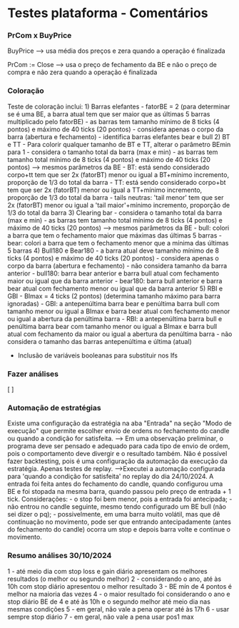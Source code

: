 # Testes plataforma - Comentários

### PrCom x BuyPrice
BuyPrice --> usa média dos preços e zera quando a operação é finalizada

PrCom := Close --> usa o preço de fechamento da BE e não o preço de compra e não zera quando a operação é finalizada

### Coloração
Teste de coloração inclui:
    1) Barras elefantes
        - fatorBE = 2 (para determinar se é uma BE, a barra atual tem que ser maior que as últimas 5 barras multiplicado pelo fatorBE)
        - as barras tem tamanho mínimo de 8 ticks (4 pontos) e máximo de 40 ticks (20 pontos)
        - considera apenas o corpo da barra (abertura e fechamento)
        - identifica barras elefantes bear e bull
    2) BT e TT
        - Para colorir qualquer tamanho de BT e TT, alterar o parâmetro BEmin para 1
        - considera o tamanho total da barra (max e min)
        - as barras tem tamanho total mínimo de 8 ticks (4 pontos) e máximo de 40 ticks (20 pontos) --> mesmos parâmetros da BE
        - BT: está sendo considerado corpo+tt tem que ser 2x (fatorBT) menor ou igual a BT+mínimo incremento, proporção de 1/3 do total da barra
        - TT: está sendo considerado corpo+bt tem que ser 2x (fatorBT) menor ou igual a TT+mínimo incremento, proporção de 1/3 do total da barra
        - tails neutras: 'tail menor' tem que ser 2x (fatorBT) menor ou igual a 'tail maior'+mínimo incremento, proporção de 1/3 do total da barra
    3) Clearing bar
        - considera o tamanho total da barra (max e min)
        - as barras tem tamanho total mínimo de 8 ticks (4 pontos) e máximo de 40 ticks (20 pontos) --> mesmos parâmetros da BE
        - bull: colori a barra que tem o fechamento maior que máximas das últimas 5 barras
        - bear: colori a barra que tem o fechamento menor que a mínima das últimas 5 barras
    4) Bull180 e Bear180
        - a barra atual deve tamanho mínimo de 8 ticks (4 pontos) e máximo de 40 ticks (20 pontos)
        - considera apenas o corpo da barra (abertura e fechamento)
        - não considera tamanho da barra anterior
        - bull180: barra bear anterior e barra bull atual com fechamento maior ou igual que da barra anterior
        - bear180: barra bull anterior e barra bear atual com fechamento menor ou igual que da barra anterior
    5) RBI e GBI
        - BImax = 4 ticks (2 pontos) (determina tamanho máximo para barra ignoradas)
        - GBI: a antepenúltima barra bear e penúltima barra bull com tamanho menor ou igual a BImax e barra bear atual com fechamento menor ou igual a abertura da penúltima barra
        - RBI: a antepenúltima barra bull e penúltima barra bear com tamanho menor ou igual a BImax e barra bull atual com fechamento da maior ou igual a abertura da penúltima barra
        - não considera o tamanho das barras antepenúltima e última (atual)
- Inclusão de variáveis booleanas para substituir nos Ifs    


### Fazer análises
[ ] 

### Automação de estratégias
Existe uma configuração da estratégia na aba "Entrada" na seção "Modo de execução" que permite escolher envio de ordens no fechamento do candle ou quando a condição for satisfeita.
    --> Em uma observação preliminar, o programa deve ser pensado e adequado para cada tipo de envio de ordem, pois o comportamento deve divergir e o resultado também. Não é possível fazer backtesting, pois é uma configuração da automação da execução da estratégia. Apenas testes de replay.
        -->Executei a automação configurada para 'quando a condição for satisfeita' no replay do dia 24/10/2024. A entrada foi feita antes do fechamento do candle, quando configurou uma BE e foi stopada na mesma barra, quando passou pelo preço de entrada + 1 tick.
            Considerações:  - o stop foi bem menor, pois a entrada foi antecipada;
                            - não entrou no candle seguinte, mesmo tendo configurado um BE bull (não sei dizer o pq);
                            - possivelmente, em uma barra muito volátil, mas que dê continuação no movimento, pode ser que entrando antecipadamente (antes do fechamento do candle) ocorra um stop e depois barra volte e continue o movimento.

### Resumo análises 30/10/2024
1 - até meio dia com stop loss e gain diário apresentam os melhores resultados (o melhor ou segundo melhor)
2 - considerando o ano, até às 10h com stop diário apresentou o melhor resultado
3 - BE mín de 4 pontos é melhor na maioria das vezes
4 - o maior resultado foi considerando o ano e stop diário BE de 4 e até às 10h e o segundo melhor até meio dia nas mesmas condições
5 - em geral, não vale a pena operar até às 17h
6 - usar sempre stop diário
7 - em geral, não vale a pena usar pos1 max